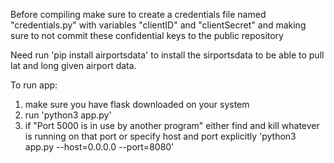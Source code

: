 Before compiling make sure to create a credentials file named "credentials.py" with variables "clientID" and "clientSecret" and making sure to not commit these confidential keys to the public repository


Need run 'pip install airportsdata' to install the sirportsdata to be able to pull lat and long given airport data. 


To run app:

1) make sure you have flask downloaded on your system
2) run 'python3 app.py'
3) if "Port 5000 is in use by another program" either find and kill whatever is running on that port or specify host
	and port explicitly 'python3 app.py --host=0.0.0.0 --port=8080'
